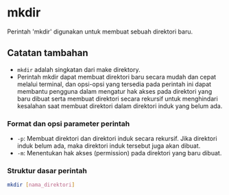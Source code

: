 # mkdir

Perintah 'mkdir' digunakan untuk membuat sebuah direktori baru.

## Catatan tambahan

- `mkdir` adalah singkatan dari make direktory.
- Perintah mkdir dapat membuat direktori baru secara mudah dan cepat melalui terminal, dan opsi-opsi yang tersedia pada perintah ini dapat membantu pengguna dalam mengatur hak akses pada direktori yang baru dibuat serta membuat direktori secara rekursif untuk menghindari kesalahan saat membuat direktori dalam direktori induk yang belum ada.

### Format dan opsi parameter perintah

- `-p`: Membuat direktori dan direktori induk secara rekursif. Jika direktori induk belum ada, maka direktori induk tersebut juga akan dibuat.
- `-m`: Menentukan hak akses (permission) pada direktori yang baru dibuat.

### Struktur dasar perintah

```bash
mkdir [nama_direktori]
```